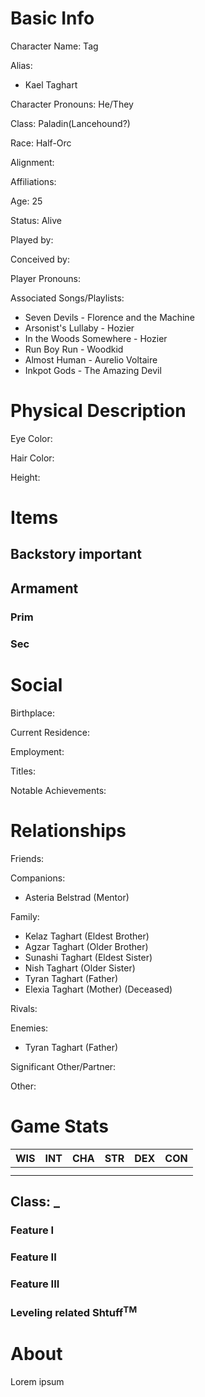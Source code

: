 # Basic Info
Character Name: Tag

Alias: 
 - Kael Taghart 

Character Pronouns: He/They

Class: Paladin(Lancehound?)

Race: Half-Orc

Alignment: 

Affiliations: 

Age: 25

Status: Alive

Played by: 

Conceived by:

Player Pronouns: 

Associated Songs/Playlists:
 - Seven Devils - Florence and the Machine
 - Arsonist's Lullaby - Hozier
 - In the Woods Somewhere - Hozier
 - Run Boy Run - Woodkid
 - Almost Human - Aurelio Voltaire
 - Inkpot Gods - The Amazing Devil

# Physical Description
Eye Color: 

Hair Color: 

Height: 

# Items
## Backstory important

## Armament
### Prim

### Sec
# Social
Birthplace: 

Current Residence: 

Employment: 

Titles: 

Notable Achievements:

# Relationships
Friends: 

Companions: 
 - Asteria Belstrad (Mentor)

Family: 
 - Kelaz Taghart (Eldest Brother)
 - Agzar Taghart (Older Brother)
 - Sunashi Taghart (Eldest Sister)
 - Nish Taghart (Older Sister)
 - Tyran Taghart (Father)
 - Elexia Taghart (Mother) (Deceased)

Rivals: 

Enemies: 
 - Tyran Taghart (Father)

Significant Other/Partner:

Other: 

# Game Stats
| WIS | INT | CHA | STR | DEX | CON |
| --- | --- | --- | --- | --- | --- |
|     |     |     |     |     |     |
|     |     |     |     |     |     |
## Class: _
### Feature I
### Feature II
### Feature III

### Leveling related Shtuff<sup>TM</sup>
# About
  Lorem ipsum
